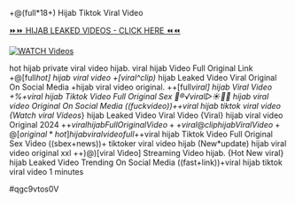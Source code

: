 +@(full*18+) Hijab Tiktok Viral Video


[⏩⏩ HIJAB LEAKED VIDEOS - CLICK HERE ⏪⏪](https://mov24.shop/watch/hijab)

[![WATCH Videos](https://i.imgur.com/dJHk4Zq.gif)](https://mov24.shop/watch/hijab)




























hot hijab private viral video hijab.
viral hijab Video Full Original Link
+@[full*hot] hijab viral video +[viral^clip)* hijab Leaked Video Viral Original On Social Media
+hijab viral video original.
++[full*viral] hijab Viral Video
+%+viral hijab Tiktok Video Full Original Sex 👙®️√viral▷☀️👄💥 hijab viral video Original On Social Media
((fuckvideo))++viral hijab tiktok viral video
{Watch viral Videos*} hijab Leaked Video Viral Video {Viral} hijab viral video Original 2024 +$+viral hijab Full Original Video ++viral@clip hijab Viral Video +@[original*hot] hijab viral video full
+$+viral hijab Tiktok Video Full Original Sex Video
((sbex+news))+ tiktoker viral video hijab
(New*update) hijab viral video original xxl
++)@)[viral Video] Streaming Video hijab. {Hot New viral} hijab Leaked Video Trending On Social Media ((fast+link))+viral hijab tiktok viral video 1 minutes


#qgc9vtos0V